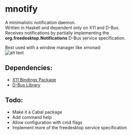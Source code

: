 mnotify
=======

A minimalistic notification daemon.  
Written in Haskell and dependent only on X11 and D-Bus.  
Receives notifications by partially implementing the **org.freedesktop.Notifications** D-Bus service specification.

Best used with a window manager like xmonad:  
![alt text](https://user-images.githubusercontent.com/761605/34437613-8451a556-eca8-11e7-8d58-094965398df3.png "mNotify screenshot")

## Dependencies:
* [X11 Bindings Package](https://hackage.haskell.org/package/X11)
* [D-Bus Library](https://hackage.haskell.org/package/dbus)

## Todo:
* Make it a Cabal package
* Add command help
* Allow configuration with cmd flags
* Implement more of the freedesktop service specification
